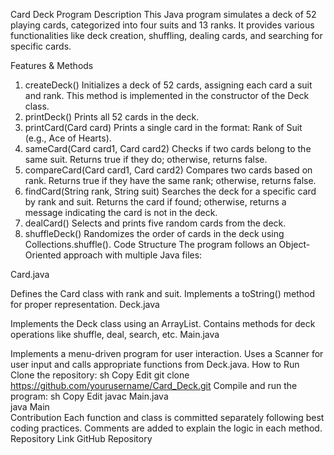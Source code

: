 Card Deck Program
Description
This Java program simulates a deck of 52 playing cards, categorized into four suits and 13 ranks. It provides various functionalities like deck creation, shuffling, dealing cards, and searching for specific cards.

Features & Methods
1. createDeck()
Initializes a deck of 52 cards, assigning each card a suit and rank.
This method is implemented in the constructor of the Deck class.
2. printDeck()
Prints all 52 cards in the deck.
3. printCard(Card card)
Prints a single card in the format: Rank of Suit (e.g., Ace of Hearts).
4. sameCard(Card card1, Card card2)
Checks if two cards belong to the same suit.
Returns true if they do; otherwise, returns false.
5. compareCard(Card card1, Card card2)
Compares two cards based on rank.
Returns true if they have the same rank; otherwise, returns false.
6. findCard(String rank, String suit)
Searches the deck for a specific card by rank and suit.
Returns the card if found; otherwise, returns a message indicating the card is not in the deck.
7. dealCard()
Selects and prints five random cards from the deck.
8. shuffleDeck()
Randomizes the order of cards in the deck using Collections.shuffle().
Code Structure
The program follows an Object-Oriented approach with multiple Java files:

Card.java

Defines the Card class with rank and suit.
Implements a toString() method for proper representation.
Deck.java

Implements the Deck class using an ArrayList<Card>.
Contains methods for deck operations like shuffle, deal, search, etc.
Main.java

Implements a menu-driven program for user interaction.
Uses a Scanner for user input and calls appropriate functions from Deck.java.
How to Run
Clone the repository:
sh
Copy
Edit
git clone https://github.com/yourusername/Card_Deck.git
Compile and run the program:
sh
Copy
Edit
javac Main.java  
java Main  
Contribution
Each function and class is committed separately following best coding practices.
Comments are added to explain the logic in each method.
Repository Link
GitHub Repository












